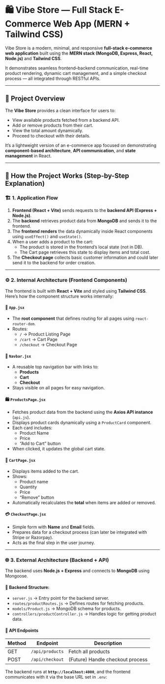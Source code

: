 # 🛍️ Vibe Store — Full Stack E-Commerce Web App (MERN + Tailwind CSS)

Vibe Store is a modern, minimal, and responsive **full-stack e-commerce web application** built using the **MERN stack (MongoDB, Express, React, Node.js)** and **Tailwind CSS**.  

It demonstrates seamless frontend–backend communication, real-time product rendering, dynamic cart management, and a simple checkout process — all integrated through RESTful APIs.  

---

## 🚀 Project Overview

The **Vibe Store** provides a clean interface for users to:
- View available products fetched from a backend API.
- Add or remove products from their cart.
- View the total amount dynamically.
- Proceed to checkout with their details.

It’s a lightweight version of an e-commerce app focused on demonstrating **component-based architecture**, **API communication**, and **state management** in React.

---

## 🧠 How the Project Works (Step-by-Step Explanation)

### 🏗️ 1. Application Flow
1. **Frontend (React + Vite)** sends requests to the **backend API (Express + Node.js)**.
2. The **backend** retrieves product data from **MongoDB** and sends it to the frontend.
3. The **frontend renders** the data dynamically inside React components using `useEffect()` and `useState()`.
4. When a user adds a product to the cart:
   - The product is stored in the frontend’s local state (not in DB).
   - The Cart page retrieves this state to display items and total cost.
5. The **Checkout page** collects basic customer information and could later send it to the backend for order creation.

---

### ⚙️ 2. Internal Architecture (Frontend Components)

The frontend is built with **React + Vite** and styled using **Tailwind CSS**.  
Here’s how the component structure works internally:

#### 🧩 `App.jsx`
- The **root component** that defines routing for all pages using `react-router-dom`.
- Routes:
  - `/` → Product Listing Page
  - `/cart` → Cart Page
  - `/checkout` → Checkout Page

#### 🧭 `Navbar.jsx`
- A reusable top navigation bar with links to:
  - **Products**
  - **Cart**
  - **Checkout**
- Stays visible on all pages for easy navigation.

#### 🛍️ `ProductsPage.jsx`
- Fetches product data from the backend using the **Axios API instance** (`api.js`).
- Displays product cards dynamically using a `ProductCard` component.
- Each card includes:
  - Product Name
  - Price
  - “Add to Cart” button
- When clicked, it updates the global cart state.

#### 🧾 `CartPage.jsx`
- Displays items added to the cart.
- Shows:
  - Product name
  - Quantity
  - Price
  - “Remove” button
- Automatically recalculates the **total** when items are added or removed.

#### 💳 `CheckoutPage.jsx`
- Simple form with **Name** and **Email** fields.
- Prepares data for a checkout process (can later be integrated with Stripe or Razorpay).
- Acts as the final step in the user journey.

---

### 🌐 3. External Architecture (Backend + API)

The backend uses **Node.js + Express** and connects to **MongoDB** using Mongoose.

#### 🧱 Backend Structure:
- `server.js` → Entry point for the backend server.
- `routes/productRoutes.js` → Defines routes for fetching products.
- `models/Product.js` → MongoDB schema for products.
- `controllers/productController.js` → Handles logic for getting product data.

#### 🧩 API Endpoints
| Method | Endpoint | Description |
|--------|-----------|-------------|
| GET | `/api/products` | Fetch all products |
| POST | `/api/checkout` | (Future) Handle checkout process |

The backend runs at **`http://localhost:4000`**, and the frontend communicates with it via the base URL set in `.env`:
